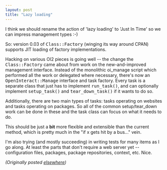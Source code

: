 ```yaml
---
layout: post
title: "Lazy loading"
---
```




<p>I think we should rename the action of 'lazy loading' to 'Just In Time' so we can impress management types :-)</p>

<p>So: version 0.03 of <tt>Class::Factory</tt> (winging its way around CPAN) supports JIT loading of factory implementations.</p>

<p>Hacking on various OI2 pieces is going well -- the change the <tt>Class::Factory</tt> came about from work on the new-and-improved management interface. Instead of the monolithic oi_manage script which performed all the work or delegated where necessary, there's now an <tt>OpenInteract::Manage</tt> interface and task factory. Every task is a separate class that just has to implement <tt>run_task()</tt>, and can optionally implement <tt>setup_task()</tt> and <tt>tear_down_task()</tt> if it wants to do so.</p>

<p>Additionally, there are two main types of tasks: tasks operating on websites and tasks operating on packages. So all of the common setup/tear_down work can be done in these and the task class can focus on what it needs to do. </p>

<p>This should be just a <b>bit</b> more flexible and extensible than the current method, which is pretty much in the "if x gets hit by a bus..." vein.</p>

<p>I'm also trying (and mostly succeeding) in writing tests for many items as I go along. At least the parts that don't require a web server yet -- configuration files, packages, package repositories, context, etc. Nice.</p>




<p><em>(Originally posted <a href="http://use.perl.org/~lachoy/journal/2754">elsewhere</a>)</em></p>


